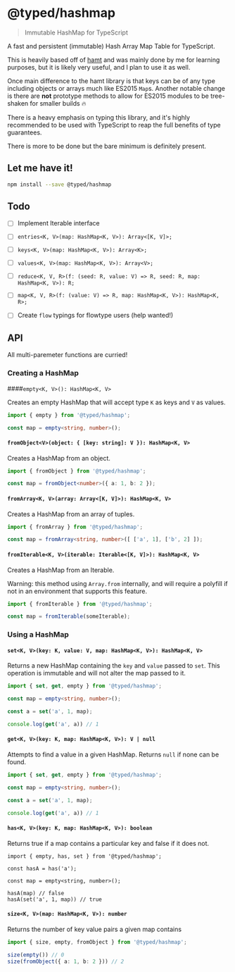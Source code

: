 # @typed/hashmap

> Immutable HashMap for TypeScript

A fast and persistent (immutable) Hash Array Map Table for TypeScript.

This is heavily based off of [hamt](https://github.com/mattbierner/hamt) and
was mainly done by me for learning purposes, but it is likely very useful, and I
plan to use it as well.

Once main difference to the hamt library is that keys can be of any type
including objects or arrays much like ES2015 `Map`s.
Another notable change is there are **not** prototype methods to allow
for ES2015 modules to be tree-shaken for smaller builds :fire:

There is a heavy emphasis on typing this library, and it's highly recommended
to be used with TypeScript to reap the full benefits of type guarantees.

There is more to be done but the bare minimum is definitely present.

## Let me have it!
```sh
npm install --save @typed/hashmap
```

## Todo

- [ ] Implement Iterable interface
- [ ] `entries<K, V>(map: HashMap<K, V>): Array<[K, V]>;`
- [ ] `keys<K, V>(map: HashMap<K, V>): Array<K>;`
- [ ] `values<K, V>(map: HashMap<K, V>): Array<V>;`
- [ ] `reduce<K, V, R>(f: (seed: R, value: V) => R, seed: R, map: HashMap<K, V>): R;`
- [ ] `map<K, V, R>(f: (value: V) => R, map: HashMap<K, V>): HashMap<K, R>;`

- [ ] Create `flow` typings for flowtype users (help wanted!)

## API

All multi-paremeter functions are curried!

### Creating a HashMap

####`empty<K, V>(): HashMap<K, V>`

Creates an empty HashMap that will accept type `K` as keys and `V` as values.

```typescript
import { empty } from '@typed/hashmap';

const map = empty<string, number>();
```

#### `fromObject<V>(object: { [key: string]: V }): HashMap<K, V>`

Creates a HashMap from an object.

```typescript
import { fromObject } from '@typed/hashmap';

const map = fromObject<number>({ a: 1, b: 2 });
```

#### `fromArray<K, V>(array: Array<[K, V]>): HashMap<K, V>`

Creates a HashMap from an array of tuples.

```typescript
import { fromArray } from '@typed/hashmap';

const map = fromArray<string, number>([ ['a', 1], ['b', 2] ]);
```

#### `fromIterable<K, V>(iterable: Iterable<[K, V]>): HashMap<K, V>`

Creates a HashMap from an Iterable.

Warning: this method using `Array.from` internally, and will require a polyfill
if not in an environment that supports this feature.

```typescript
import { fromIterable } from '@typed/hashmap';

const map = fromIterable(someIterable);
```

### Using a HashMap

#### `set<K, V>(key: K, value: V, map: HashMap<K, V>): HashMap<K, V>`

Returns a new HashMap containing the `key` and `value` passed to `set`.
This operation is immutable and will not alter the map passed to it.

```typescript
import { set, get, empty } from '@typed/hashmap';

const map = empty<string, number>();

const a = set('a', 1, map);

console.log(get('a', a)) // 1
```

#### `get<K, V>(key: K, map: HashMap<K, V>): V | null`

Attempts to find a value in a given HashMap. Returns `null` if none can be found.

```typescript
import { set, get, empty } from '@typed/hashmap';

const map = empty<string, number>();

const a = set('a', 1, map);

console.log(get('a', a)) // 1
```

#### `has<K, V>(key: K, map: HashMap<K, V>): boolean`

Returns true if a map contains a particular key and false if it does not.

```
import { empty, has, set } from '@typed/hashmap';

const hasA = has('a');

const map = empty<string, number>();

hasA(map) // false
hasA(set('a', 1, map)) // true
```

#### `size<K, V>(map: HashMap<K, V>): number`

Returns the number of key value pairs a given map contains

```typescript
import { size, empty, fromObject } from '@typed/hashmap';

size(empty()) // 0
size(fromObject({ a: 1, b: 2 })) // 2
```